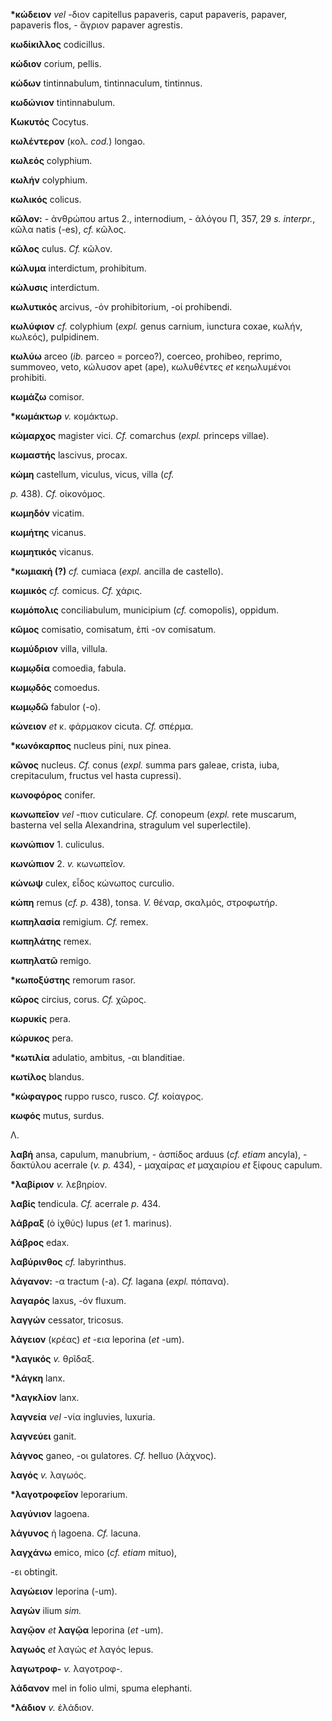 **\*κώδειον** *vel* -διον capitellus papaveris, caput papaveris,
papaver, papaveris flos, - ἄγριον papaver agrestis.

**κωδίκιλλος** codicillus.

**κώδιον** corium, pellis.

**κώδων** tintinnabulum, tintinnaculum, tintinnus.

**κωδώνιον** tintinnabulum.

**Κωκυτός** Cocytus.

**κωλέντερον** (κολ. *cod.*) longao.

**κωλεός** colyphium.

**κωλήν** colyphium.

**κωλικός** colicus.

**κῶλον:** - ἀνθρώπου artus 2., internodium, - ἀλόγου Π, 357, 29 *s.
interpr.*, κῶλα natis (-es), *cf.* κῶλος.

**κῶλος** culus. *Cf.* κῶλον.

**κώλυμα** interdictum, prohibitum.

**κώλυσις** interdictum.

**κωλυτικός** arcivus, -όν prohibitorium, -οί prohibendi.

**κωλύφιον** *cf.* colyphium (*expl.* genus carnium, iunctura coxae,
κωλήν, κωλεός), pulpidinem.

**κωλύω** arceo (*ib.* parceo = porceo?), coerceo, prohibeo, reprimo,
summoveo, veto, κώλυσον apet (ape), κωλυθέντες *et* κεηωλυμένοι
prohibiti.

**κωμάζω** comisor.

**\*κωμάκτωρ** *v.* κομάκτωρ.

**κώμαρχος** magister vici. *Cf.* comarchus (*expl.* princeps villae).

**κωμαστής** lascivus, procax.

**κώμη** castellum, viculus, vicus, villa (*cf.*

*p.* 438). *Cf.* οἰκονόμος.

**κωμηδόν** vicatim.

**κωμήτης** vicanus.

**κωμητικός** vicanus.

**\*κωμιακή (?)** *cf.* cumiaca (*expl.* ancilla de castello).

**κωμικός** *cf.* comicus. *Cf.* χάρις.

**κωμόπολις** conciliabulum, municipium (*cf.* comopolis), oppidum.

**κῶμος** comisatio, comisatum, ἐπὶ -ον comisatum.

**κωμύδριον** villa, villula.

**κωμῳδία** comoedia, fabula.

**κωμῳδός** comoedus.

**κωμῳδῶ** fabulor (-o).

**κώνειον** *et* κ. φάρμακον cicuta. *Cf.* σπέρμα.

**\*κωνόκαρπος** nucleus pini, nux pinea.

**κῶνος** nucleus. *Cf.* conus (*expl.* summa pars galeae, crista, iuba,
crepitaculum, fructus vel hasta cupressi).

**κωνοφόρος** conifer.

**κωνωπεῖον** *vel* -πιον cuticulare. *Cf.* conopeum (*expl.* rete
muscarum, basterna vel sella Alexandrina, stragulum vel superlectile).

**κωνώπιον** 1. culiculus.

**κωνώπιον** 2. *v.* κωνωπεῖον.

**κώνωψ** culex, εἶδος κώνωπος curculio.

**κώπη** remus (*cf. p.* 438), tonsa. *V.* θέναρ, σκαλμός, στροφωτήρ.

**κωπηλασία** remigium. *Cf.* remex.

**κωπηλάτης** remex.

**κωπηλατῶ** remigo.

**\*κωποξύστης** remorum rasor.

**κῶρος** circius, corus. *Cf.* χῶρος.

**κωρυκίς** pera.

**κώρυκος** pera.

**\*κωτιλία** adulatio, ambitus, -αι blanditiae.

**κωτίλος** blandus.

**\*κώφαγρος** ruppo rusco, rusco. *Cf.* κοίαγρος.

**κωφός** mutus, surdus.

Λ.

**λαβή** ansa, capulum, manubrium, - ἀσπίδος arduus (*cf. etiam*
ancyla), - δακτύλου acerrale (*v. p.* 434), - μαχαίρας *et* μαχαιρίου
*et* ξίφους capulum.

**\*λαβίριον** *v.* λεβηρίον.

**λαβίς** tendicula. *Cf.* acerrale *p.* 434.

**λάβραξ** (ὁ ἰχθύς) lupus (*et* 1. marinus).

**λάβρος** edax.

**λαβύρινθος** *cf.* labyrinthus.

**λάγανον:** -α tractum (-a). *Cf.* lagana (*expl.* πόπανα).

**λαγαρός** laxus, -όν fluxum.

**λαγγών** cessator, tricosus.

**λάγειον** (κρέας) *et* -εια leporina (*et* -um).

**\*λαγικός** *v.* θρῖδαξ.

**\*λάγκη** lanx.

**\*λαγκλίον** lanx.

**λαγνεία** *vel* -νία ingluvies, luxuria.

**λαγνεύει** ganit.

**λάγνος** ganeo, -οι gulatores. *Cf.* helluo (λάχνος).

**λαγός** *v.* λαγωός.

**\*λαγοτροφεῖον** leporarium.

**λαγύνιον** lagoena.

**λάγυνος** ἡ lagoena. *Cf.* lacuna.

**λαγχάνω** emico, mico (*cf. etiam* mituo),

-ει obtingit.

**λαγώειον** leporina (-um).

**λαγών** ilium *sim.*

**λαγῷον** *et* **λαγῷα** leporina (*et* -um).

**λαγωός** *et* λαγώς *et* λαγός lepus.

**λαγωτροφ-** *v.* λαγοτροφ-.

**λάδανον** mel in folio ulmi, spuma elephanti.

**\*λάδιον** *v.* ἐλάδιον.
